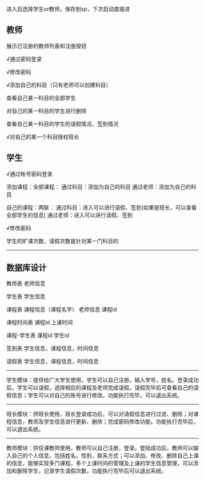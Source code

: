 进入后选择学生or教师，保存到sp，下次启动直接进

## 教师
展示已注册的教师列表和注册按钮

√通过密码登录

√修改密码

√添加自己的科目（只有老师可以创建科目）

查看自己某一科目的全部学生

对自己的某一科目的学生进行删除

查看自己某一科目的学生的请假情况、签到情况

√对自己的某一个科目授权班长


## 学生
√通过帐号密码登录

添加课程：全部课程：
    通过科目：添加为自己的科目
    通过老师：添加为自己的科目

自己的课程：两联：
    通过科目：进入可以进行请假、签到(如果是班长，可以查看全部学生的信息)
    通过老师：进入可以进行请假、签到

√修改密码

学生的旷课次数、请假次数是针对某一门科目的


---
## 数据库设计

教师表
老师信息

学生表
学生信息

课程表
课程信息（课程名字） 老师信息 课程id

课程时间表
课程id 上课时间


课程-学生表
课程id 学生id


签到表
学生信息，课程信息，时间信息

请假表
学生信息，课程信息，时间信息


---

学生模块：提供给广大学生使用，学生可以自己注册，输入学号，姓名。登录成功后，学生可以请假，选择相应的课程及老师完成请假，请假完毕后可查看自己的请假信息；学生可以对自己的账号进行修改。功能执行完毕，可以退出系统。

---------------------------------------------------------------------------------------------------------

班长模块：供班长使用，班长登录成功后，可以对请假信息进行过滤、删除；对课程信息，教师及学生信息进行更新、删除；完成密码修改功能。功能执行完毕后，可以退出系统。

-------------------------------------------------------------------------------
教师模块：供任课教师使用，教师可以自己注册，登录。登陆成功后，教师可以输入自己的个人信息，包括姓名，性别，联系方式；可以添加、修改、删除自己上课的信息，能够实现多门课程，多个上课时间的管理及上课的学生信息管理，可以添加和删除学生，记录学生请假次数，功能执行完毕后可以退出系统。
